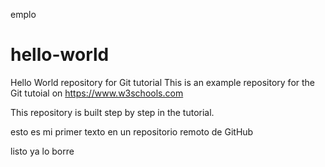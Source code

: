 emplo
# hello-world
Hello World repository for Git tutorial
This is an example repository for the Git tutoial on https://www.w3schools.com

This repository is built step by step in the tutorial.

esto es mi primer texto en un repositorio remoto de GitHub

listo ya lo borre

